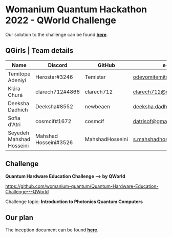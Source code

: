 # Womanium Quantum Hackathon 2022 - QWorld Challenge

Our solution to the challenge can be found **[here](https://cosmcif.github.io/photonics-qworld-challenge/index.html)**.


## QGirls | Team details
| Name                     | Discord               | GitHub          | e-mail                      |
|--------------------------|-----------------------|-----------------|-----------------------------|
| Temitope Adeniyi         | Herostar#3246         | Temistar        | odeyomitemitope@gmail.com   |
| Klára Churá              | clarech712#4866       | clarech712      | clarech712@gmail.com        |
| Deeksha Dadhich          | Deeksha#8552          | newbeaen        | deeksha.dadhich@icfo.eu     |
| Sofia d'Atri             | cosmcif#1672          | cosmcif         | datrisof@gmail.com          |
| Seyedeh Mahshad Hosseini | Mahshad Hosseini#3526 | MahshadHosseini | s.mahshadhosseini@gmail.com |

## Challenge
**Quantum Hardware Education Challenge --> by QWorld**

https://github.com/womanium-quantum/Quantum-Hardware-Education-Challenge---QWorld

Challenge topic: **Introduction to Photonics Quantum Computers**

## Our plan

The inception document can be found **[here](https://github.com/cosmcif/photonics-qworld-challenge/blob/main/documents/inception/inception.pdf)**.
